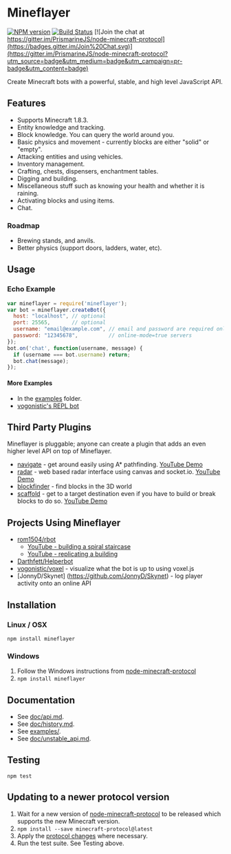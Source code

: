 # Mineflayer
[![NPM version](https://badge.fury.io/js/mineflayer.svg)](http://badge.fury.io/js/mineflayer) [![Build Status](https://circleci.com/gh/andrewrk/mineflayer.svg?style=shield)](https://circleci.com/gh/andrewrk/mineflayer) [![Join the chat at https://gitter.im/PrismarineJS/node-minecraft-protocol](https://badges.gitter.im/Join%20Chat.svg)](https://gitter.im/PrismarineJS/node-minecraft-protocol?utm_source=badge&utm_medium=badge&utm_campaign=pr-badge&utm_content=badge)

Create Minecraft bots with a powerful, stable, and high level JavaScript API.

## Features

 * Supports Minecraft 1.8.3.
 * Entity knowledge and tracking.
 * Block knowledge. You can query the world around you.
 * Basic physics and movement - currently blocks are either "solid" or "empty".
 * Attacking entities and using vehicles.
 * Inventory management.
 * Crafting, chests, dispensers, enchantment tables.
 * Digging and building.
 * Miscellaneous stuff such as knowing your health and whether it is raining.
 * Activating blocks and using items.
 * Chat.

### Roadmap

 * Brewing stands, and anvils.
 * Better physics (support doors, ladders, water, etc).

## Usage

### Echo Example
```js
var mineflayer = require('mineflayer');
var bot = mineflayer.createBot({
  host: "localhost", // optional
  port: 25565,       // optional
  username: "email@example.com", // email and password are required only for
  password: "12345678",          // online-mode=true servers
});
bot.on('chat', function(username, message) {
  if (username === bot.username) return;
  bot.chat(message);
});
```

#### More Examples

 * In the [examples](https://github.com/andrewrk/mineflayer/tree/master/examples) folder.
 * [vogonistic's REPL bot](https://gist.github.com/4631678)

## Third Party Plugins

Mineflayer is pluggable; anyone can create a plugin that adds an even
higher level API on top of Mineflayer.

 * [navigate](https://github.com/andrewrk/mineflayer-navigate/) - get around
   easily using A* pathfinding. [YouTube Demo](http://www.youtube.com/watch?v=O6lQdmRz8eE)
 * [radar](https://github.com/andrewrk/mineflayer-radar/) - web based radar
   interface using canvas and socket.io. [YouTube Demo](http://www.youtube.com/watch?v=FjDmAfcVulQ)
 * [blockfinder](https://github.com/Darthfett/mineflayer-blockFinder) - find blocks in the 3D world
 * [scaffold](https://github.com/andrewrk/mineflayer-scaffold) - get to
   a target destination even if you have to build or break blocks to do so.
   [YouTube Demo](http://youtu.be/jkg6psMUSE0)

## Projects Using Mineflayer

 * [rom1504/rbot](https://github.com/rom1504/rbot)
   - [YouTube - building a spiral staircase](http://www.youtube.com/watch?v=UM1ZV5200S0)
   - [YouTube - replicating a building](http://www.youtube.com/watch?v=0cQxg9uDnzA)
 * [Darthfett/Helperbot](https://github.com/Darthfett/Helperbot)
 * [vogonistic/voxel](https://github.com/vogonistic/mineflayer-voxel) - visualize what
   the bot is up to using voxel.js
 * [JonnyD/Skynet] (https://github.com/JonnyD/Skynet) -  log player activity onto an online API

## Installation

### Linux / OSX

`npm install mineflayer`

### Windows

1. Follow the Windows instructions from
   [node-minecraft-protocol](https://github.com/andrewrk/node-minecraft-protocol#windows)
2. `npm install mineflayer`

## Documentation

 * See [doc/api.md](https://github.com/andrewrk/mineflayer/blob/master/doc/api.md).
 * See [doc/history.md](https://github.com/andrewrk/mineflayer/blob/master/doc/history.md).
 * See [examples/](https://github.com/andrewrk/mineflayer/tree/master/examples).
 * See [doc/unstable_api.md](https://github.com/andrewrk/mineflayer/blob/master/doc/unstable_api.md).

## Testing

`npm test`

## Updating to a newer protocol version

1. Wait for a new version of
   [node-minecraft-protocol](https://github.com/andrewrk/node-minecraft-protocol)
   to be released which supports the new Minecraft version.
2. `npm install --save minecraft-protocol@latest`
3. Apply the [protocol changes](http://wiki.vg/Protocol_History) where necessary.
4. Run the test suite. See Testing above.
